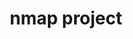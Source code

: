 ---
layout: page
title: nmap project
description: a project to dive into nmap tool
img: 
importance: 1
category: tools
---